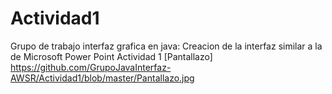 # Actividad1
Grupo de trabajo interfaz grafica en java: Creacion de la interfaz similar a la de Microsoft Power Point
Actividad 1
[Pantallazo] https://github.com/GrupoJavaInterfaz-AWSR/Actividad1/blob/master/Pantallazo.jpg
